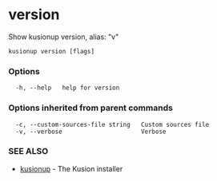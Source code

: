 # version

Show kusionup version, alias: "v"

```
kusionup version [flags]
```

### Options

```
  -h, --help   help for version
```

### Options inherited from parent commands

```
  -c, --custom-sources-file string   Custom sources file
  -v, --verbose                      Verbose
```

### SEE ALSO

* [kusionup](index.md)	 - The Kusion installer

